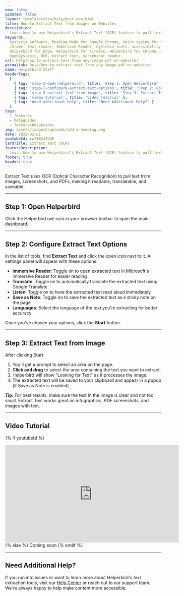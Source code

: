 ```yaml
---
new: false
updated: false
layout: templates/new/help/post-new.html
title: How to Extract Text from Images on Websites
description:
  Learn how to use Helperbird's Extract Text (OCR) feature to pull text from images, screenshots, and PDFs for reading, translating, or saving.
keywords:
  Dyslexia software, Reading Mode for Google Chrome, Voice typing for chrome, Text to speech for
  chrome, text reader, Immersive Reader, dyslexia fonts, accessibility software, dyslexia software,
  Helperbird for Edge, Helperbird for Firefox, Helperbird for Chrome, Opendyslexic for Chrome,
  OpenDyslexic, OCR, extract text, screenshot reader
url: help/how-to-extract-text-from-any-image-pdf-or-website/
permalink: help/how-to-extract-text-from-any-image-pdf-or-website/
name: Helperbird Staff
headerTags:
  [
    { tag: 'step-1-open-helperbird', title: 'Step 1: Open Helperbird' },
    { tag: 'step-2-configure-extract-text-options', title: 'Step 2: Configure Extract Text Options' },
    { tag: 'step-3-extract-text-from-image', title: 'Step 3: Extract Text from Image' },
    { tag: 'video-tutorial', title: 'Video Tutorial' },
    { tag: 'need-additional-help', title: 'Need Additional Help?' }
  ]
tags:
  - features
  - helpguides
  - featuresHelpGuides
img: assets/images2/uploads/add-a-heading.png
date: 2022-02-01
youtubeId: vwT8SAJfU3E
cardTitle: Extract Text (OCR)
featureDescription:
  Learn how to use Helperbird's Extract Text (OCR) feature to pull text from images, screenshots, and PDFs for reading, translating, or saving.
footer: true
header: true
---
```


Extract Text uses OCR (Optical Character Recognition) to pull text from images, screenshots, and PDFs, making it readable, translatable, and saveable.

---

## Step 1: Open Helperbird

Click the Helperbird owl icon in your browser toolbar to open the main dashboard.


---

## Step 2: Configure Extract Text Options

In the list of tools, find **Extract Text** and click the open icon next to it. A settings panel will appear with these options:

- **Immersive Reader**: Toggle on to open extracted text in Microsoft's Immersive Reader for easier reading
- **Translate**: Toggle on to automatically translate the extracted text using Google Translate
- **Listen**: Toggle on to have the extracted text read aloud immediately
- **Save as Note**: Toggle on to save the extracted text as a sticky note on the page
- **Languages**: Select the language of the text you're extracting for better accuracy

Once you've chosen your options, click the **Start** button.


---

## Step 3: Extract Text from Image

After clicking Start:
1. You'll get a prompt to select an area on the page.
2. **Click and drag** to select the area containing the text you want to extract.
3. Helperbird will show "Looking for Text" as it processes the image.
4. The extracted text will be saved to your clipboard and appear in a popup (if Save as Note is enabled).


**Tip:** For best results, make sure the text in the image is clear and not too small. Extract Text works great on infographics, PDF screenshots, and images with text.

---

## Video Tutorial

{% if youtubeId %}
<iframe width="560" height="315" class="aspect-square rounded-2xl mb-8 mt-8" src="https://www.youtube-nocookie.com/embed/{{ youtubeId }}?si=6BtkhydcpJ8UFQ_l" title="YouTube video player" frameborder="0" allow="accelerometer; autoplay; clipboard-write; encrypted-media; gyroscope; picture-in-picture; web-share" allowfullscreen></iframe>
{% else %}
Coming soon
{% endif %}

---

## Need Additional Help?

If you run into issues or want to learn more about Helperbird's text extraction tools, visit our [Help Center](https://www.helperbird.com/help) or reach out to our support team. We're always happy to help make content more accessible.